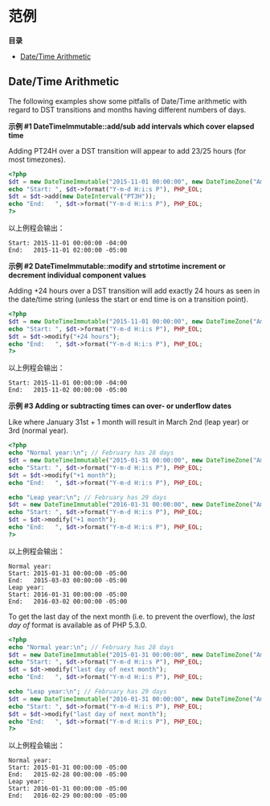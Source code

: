 范例
====

**目录**

-   [Date/Time
    Arithmetic](/datetime/examples.html#Date/Time%20Arithmetic)

Date/Time Arithmetic
--------------------

The following examples show some pitfalls of Date/Time arithmetic with
regard to DST transitions and months having different numbers of days.

**示例 \#1 DateTimeImmutable::add/sub add intervals which cover elapsed
time**

Adding PT24H over a DST transition will appear to add 23/25 hours (for
most timezones).

``` php
<?php
$dt = new DateTimeImmutable("2015-11-01 00:00:00", new DateTimeZone("America/New_York"));
echo "Start: ", $dt->format("Y-m-d H:i:s P"), PHP_EOL;
$dt = $dt->add(new DateInterval("PT3H"));
echo "End:   ", $dt->format("Y-m-d H:i:s P"), PHP_EOL;
?>
```

以上例程会输出：

    Start: 2015-11-01 00:00:00 -04:00
    End:   2015-11-01 02:00:00 -05:00

**示例 \#2 DateTimeImmutable::modify and strtotime increment or
decrement individual component values**

Adding +24 hours over a DST transition will add exactly 24 hours as seen
in the date/time string (unless the start or end time is on a transition
point).

``` php
<?php
$dt = new DateTimeImmutable("2015-11-01 00:00:00", new DateTimeZone("America/New_York"));
echo "Start: ", $dt->format("Y-m-d H:i:s P"), PHP_EOL;
$dt = $dt->modify("+24 hours");
echo "End:   ", $dt->format("Y-m-d H:i:s P"), PHP_EOL;
?>
```

以上例程会输出：

    Start: 2015-11-01 00:00:00 -04:00
    End:   2015-11-02 00:00:00 -05:00

**示例 \#3 Adding or subtracting times can over- or underflow dates**

Like where January 31st + 1 month will result in March 2nd (leap year)
or 3rd (normal year).

``` php
<?php
echo "Normal year:\n"; // February has 28 days
$dt = new DateTimeImmutable("2015-01-31 00:00:00", new DateTimeZone("America/New_York"));
echo "Start: ", $dt->format("Y-m-d H:i:s P"), PHP_EOL;
$dt = $dt->modify("+1 month");
echo "End:   ", $dt->format("Y-m-d H:i:s P"), PHP_EOL;

echo "Leap year:\n"; // February has 29 days
$dt = new DateTimeImmutable("2016-01-31 00:00:00", new DateTimeZone("America/New_York"));
echo "Start: ", $dt->format("Y-m-d H:i:s P"), PHP_EOL;
$dt = $dt->modify("+1 month");
echo "End:   ", $dt->format("Y-m-d H:i:s P"), PHP_EOL;
?>
```

以上例程会输出：

    Normal year:
    Start: 2015-01-31 00:00:00 -05:00
    End:   2015-03-03 00:00:00 -05:00
    Leap year:
    Start: 2016-01-31 00:00:00 -05:00
    End:   2016-03-02 00:00:00 -05:00

To get the last day of the next month (i.e. to prevent the overflow),
the *last day of* format is available as of PHP 5.3.0.

``` php
<?php
echo "Normal year:\n"; // February has 28 days
$dt = new DateTimeImmutable("2015-01-31 00:00:00", new DateTimeZone("America/New_York"));
echo "Start: ", $dt->format("Y-m-d H:i:s P"), PHP_EOL;
$dt = $dt->modify("last day of next month");
echo "End:   ", $dt->format("Y-m-d H:i:s P"), PHP_EOL;

echo "Leap year:\n"; // February has 29 days
$dt = new DateTimeImmutable("2016-01-31 00:00:00", new DateTimeZone("America/New_York"));
echo "Start: ", $dt->format("Y-m-d H:i:s P"), PHP_EOL;
$dt = $dt->modify("last day of next month");
echo "End:   ", $dt->format("Y-m-d H:i:s P"), PHP_EOL;
?>
```

以上例程会输出：

    Normal year:
    Start: 2015-01-31 00:00:00 -05:00
    End:   2015-02-28 00:00:00 -05:00
    Leap year:
    Start: 2016-01-31 00:00:00 -05:00
    End:   2016-02-29 00:00:00 -05:00
